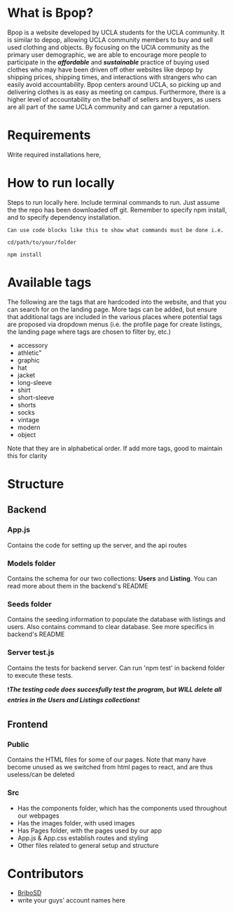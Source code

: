 # What is Bpop?

Bpop is a website developed by UCLA students for the UCLA community. It is similar to depop, allowing UCLA community members to buy and sell used clothing and objects.
By focusing on the UClA community as the primary user demographic, we are 
able to encourage more people to participate in the **_affordable_** and **_sustainable_** practice of buying used clothes who may have been driven off other websites like depop by 
shipping prices, shipping times, and interactions with strangers who can easily avoid accountability. Bpop centers around UCLA, so picking up and delivering clothes
is as easy as meeting on campus. Furthermore, there is a higher level of accountability on the behalf of sellers and buyers, as users are all part of the same UCLA 
community and can garner a reputation.

# Requirements

Write required installations here, 

# How to run locally

Steps to run locally here. Include terminal commands to run. Just assume the the repo has been downloaded off git. Remember to specify npm install, and to specify  dependency installation.

```
Can use code blocks like this to show what commands must be done i.e.

cd/path/to/your/folder
```
```
npm install
```

# Available tags

The following are the tags that are hardcoded into the website, and that you can search for on the landing page. More tags can be added, but ensure that additional tags are included in the 
various places where potential tags are proposed via dropdown menus (i.e. the profile page for create listings, the landing page where tags are chosen to filter by, etc.)

- accessory
- athletic"
- graphic
- hat
- jacket
- long-sleeve
- shirt
- short-sleeve
- shorts
- socks
- vintage
- modern
- object

Note that they are in alphabetical order. If add more tags, good to maintain this for clarity

# Structure

## Backend

### App.js

Contains the code for setting up the server, and the api routes

### Models folder

Contains the schema for our two collections: **Users** and **Listing**. You can read more about them in the backend's README

### Seeds folder

Contains the seeding information to populate the database with listings and users. Also contains command to clear database. See more specifics in backend's README

### Server test.js

Contains the tests for backend server. Can run 'npm test' in backend folder to execute these tests. 

:exclamation:**_The testing code does succesfully test the program, but WILL delete all entries in the Users and Listings collections_**:exclamation:

## Frontend

### Public

Contains the HTML files for some of our pages. Note that many have become unused as we switched from html pages to react, and are thus useless/can be deleted

### Src

- Has the components folder, which has the components used throughout our webpages
- Has the images folder, with used images
- Has Pages folder, with the pages used by our app
- App.js & App.css establish routes and styling
- Other files related to general setup and structure

# Contributors

- [BriboSD](https://github.com/BriboSD)
- write your guys' account names here


